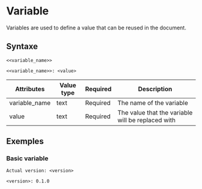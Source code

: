 # Variable

Variables are used to define a value that can be reused in the document.

## Syntaxe

```syntaxe
<<variable_name>>

<<variable_name>>: <value>
```

| Attributes    | Value type | Required | Description                                       |
| ------------- | ---------- | -------- | ------------------------------------------------- |
| variable_name | text       | Required | The name of the variable                          |
| value         | text       | Required | The value that the variable will be replaced with |

## Exemples

### Basic variable

```
Actual version: <version>

<version>: 0.1.0
```
